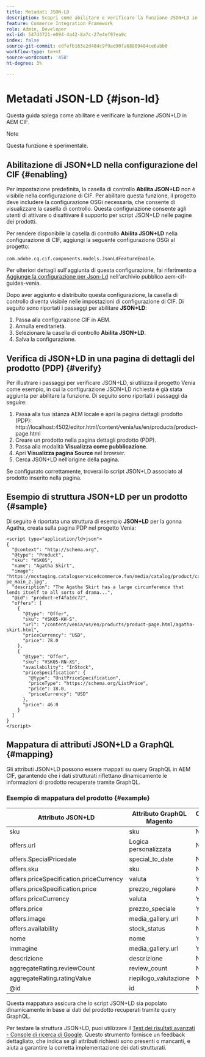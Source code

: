 ```yaml
---
title: Metadati JSON-LD
description: Scopri come abilitare e verificare la funzione JSON+LD in AEM CIF.
feature: Commerce Integration Framework
role: Admin, Developer
exl-id: 547d3721-e094-4a42-8a7c-27e4ef97ea9c
index: false
source-git-commit: edfefb163e2d48dc9f9ad90fa68809484ce6abb0
workflow-type: tm+mt
source-wordcount: '458'
ht-degree: 3%

---
```


# Metadati JSON-LD {#json-ld}

Questa guida spiega come abilitare e verificare la funzione JSON+LD in AEM CIF.

>[!NOTE]
>
> Questa funzione è sperimentale.

## Abilitazione di JSON+LD nella configurazione del CIF {#enabling}

Per impostazione predefinita, la casella di controllo **Abilita JSON+LD** non è visibile nella configurazione di CIF. Per abilitare questa funzione, il progetto deve includere la configurazione OSGi necessaria, che consente di visualizzare la casella di controllo. Questa configurazione consente agli utenti di attivare o disattivare il supporto per script JSON+LD nelle pagine dei prodotti.

Per rendere disponibile la casella di controllo **Abilita JSON+LD** nella configurazione di CIF, aggiungi la seguente configurazione OSGi al progetto:

`com.adobe.cq.cif.components.models.JsonLdFeatureEnable`.

Per ulteriori dettagli sull&#39;aggiunta di questa configurazione, fai riferimento a [Aggiunge la configurazione per Json-Ld](https://github.com/adobe/aem-cif-guides-venia/blob/main/ui.config/src/main/content/jcr_root/apps/venia/osgiconfig/config/com.adobe.cq.cif.components.models.JsonLdFeatureEnable.cfg.json) nell&#39;archivio pubblico aem-cif-guides-venia.

Dopo aver aggiunto e distribuito questa configurazione, la casella di controllo diventa visibile nelle impostazioni di configurazione di CIF. Di seguito sono riportati i passaggi per abilitare **JSON+LD**:

1. Passa alla configurazione CIF in AEM.
1. Annulla ereditarietà.
1. Selezionare la casella di controllo **Abilita JSON+LD**.
1. Salva la configurazione.

## Verifica di JSON+LD in una pagina di dettagli del prodotto (PDP) {#verify}

Per illustrare i passaggi per verificare JSON+LD, si utilizza il progetto Venia come esempio, in cui la configurazione JSON+LD richiesta è già stata aggiunta per abilitare la funzione. Di seguito sono riportati i passaggi da seguire:

1. Passa alla tua istanza AEM locale e apri la pagina dettagli prodotto (PDP): http://localhost:4502/editor.html/content/venia/us/en/products/product-page.html
1. Creare un prodotto nella pagina dettagli prodotto (PDP).
1. Passa alla modalità **Visualizza come pubblicazione**.
1. Apri **Visualizza pagina Source** nel browser.
1. Cerca JSON+LD nell’origine della pagina.

Se configurato correttamente, troverai lo script JSON+LD associato al prodotto inserito nella pagina.

## Esempio di struttura JSON+LD per un prodotto {#sample}

Di seguito è riportata una struttura di esempio **JSON+LD** per la gonna Agatha, creata sulla pagina PDP nel progetto Venia:

```
<script type="application/ld+json">
{
  "@context": "http://schema.org",
  "@type": "Product",
  "sku": "VSK05",
  "name": "Agatha Skirt",
  "image": "https://mcstaging.catalogservice4commerce.fun/media/catalog/product/cache/926ea6fc2ad48a7202ff4587b6c2768e/v/s/vsk05-pe_main_2.jpg",
  "description": "The Agatha Skirt has a large circumference that lends itself to all sorts of drama...",
  "@id": "product-ef4fa1dc72",
  "offers": [
    {
      "@type": "Offer",
      "sku": "VSK05-KH-S",
      "url": "/content/venia/us/en/products/product-page.html/agatha-skirt.html",
      "priceCurrency": "USD",
      "price": 78.0
    },
    {
      "@type": "Offer",
      "sku": "VSK05-RN-XS",
      "availability": "InStock",
      "priceSpecification": {
        "@type": "UnitPriceSpecification",
        "priceType": "https://schema.org/ListPrice",
        "price": 18.0,
        "priceCurrency": "USD"
      },
      "price": 46.0
    }
  ]
}
</script>
```

## Mappatura di attributi JSON+LD a GraphQL {#mapping}

Gli attributi JSON+LD possono essere mappati su query GraphQL in AEM CIF, garantendo che i dati strutturati riflettano dinamicamente le informazioni di prodotto recuperate tramite GraphQL.

### Esempio di mappatura del prodotto {#example}

| Attributo JSON+LD | Attributo GraphQL Magento | Obbligatorio (S/N) |
|---------------------------------|-------------------|---|
| sku | sku | N |
| offers.url | Logica personalizzata | N |
| offers.SpecialPricedate | special_to_date | N |
| offers.sku | sku | N |
| offers.priceSpecification.priceCurrency | valuta | Y |
| offers.priceSpecification.price | prezzo_regolare | N |
| offers.priceCurrency | valuta | Y |
| offers.price | prezzo_speciale | Y |
| offers.image | media_gallery.url | N |
| offers.availability | stock_status | N |
| nome | nome | Y |
| immagine | media_gallery.url | Y |
| descrizione | descrizione | N |
| aggregateRating.reviewCount | review_count | N |
| aggregateRating.ratingValue | riepilogo_valutazione | N |
| @id | id | N |

Questa mappatura assicura che lo script JSON+LD sia popolato dinamicamente in base ai dati del prodotto recuperati tramite query GraphQL.

Per testare la struttura JSON+LD, puoi utilizzare il [Test dei risultati avanzati - Console di ricerca di Google](https://search.google.com/test/rich-results/result?id=wtU3LVIEM8H7Aaf5qqK9qw). Questo strumento fornisce un feedback dettagliato, che indica se gli attributi richiesti sono presenti o mancanti, e aiuta a garantire la corretta implementazione dei dati strutturati.

